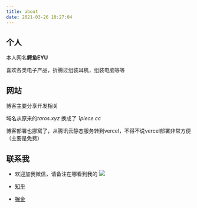 ```yaml
---
title: about
date: 2021-03-26 10:27:04
---
```


## 个人
本人网名**鳄鱼EYU**

喜欢各类电子产品，折腾过组装耳机，组装电脑等等

## 网站
博客主要分享开发相关

域名从原来的*taros.xyz* 换成了 *1piece.cc*

博客部署也挪窝了，从腾讯云静态服务转到vercel，不得不说vercel部署非常方便（主要是免费）

## 联系我
* 欢迎加我微信，请备注在哪看到我的
![](https://s2.loli.net/2023/03/20/YPE2F1VgZh7Rnrd.jpg)

* [知乎](https://www.zhihu.com/people/3xtd) 
* [掘金](https://juejin.cn/user/377887729139047)
